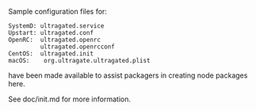 Sample configuration files for:
```
SystemD: ultragated.service
Upstart: ultragated.conf
OpenRC:  ultragated.openrc
         ultragated.openrcconf
CentOS:  ultragated.init
macOS:    org.ultragate.ultragated.plist
```
have been made available to assist packagers in creating node packages here.

See doc/init.md for more information.
